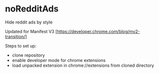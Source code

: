 # noRedditAds
Hide reddit ads by style

Updated for Manifest V3 [https://developer.chrome.com/blog/mv2-transition/]

Steps to set up:

- clone repository
- enable developer mode for chrome extensions
- load unpacked extension in chrome://extensions from cloned directory
